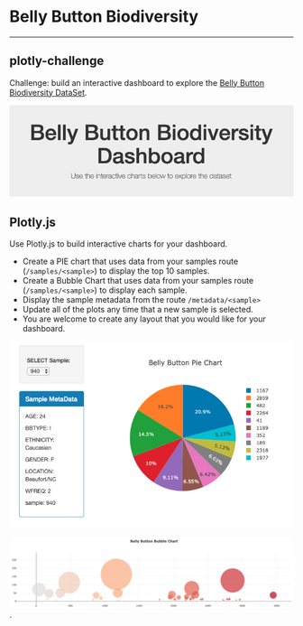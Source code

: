 # Belly Button Biodiversity
------------------
## plotly-challenge

Challenge: build an interactive dashboard to explore the [Belly Button Biodiversity DataSet](http://robdunnlab.com/projects/belly-button-biodiversity/).

![Title](/images/dashboard_title.png)

## Plotly.js

Use Plotly.js to build interactive charts for your dashboard.

* Create a PIE chart that uses data from your samples route (`/samples/<sample>`) to display the top 10 samples.
* Create a Bubble Chart that uses data from your samples route (`/samples/<sample>`) to display each sample.
* Display the sample metadata from the route `/metadata/<sample>`
* Update all of the plots any time that a new sample is selected.
* You are welcome to create any layout that you would like for your dashboard.

![Screenshot 1](/images/screenshot_1.png)

![Screenshot 2](/images/screenshot_2.png)
.